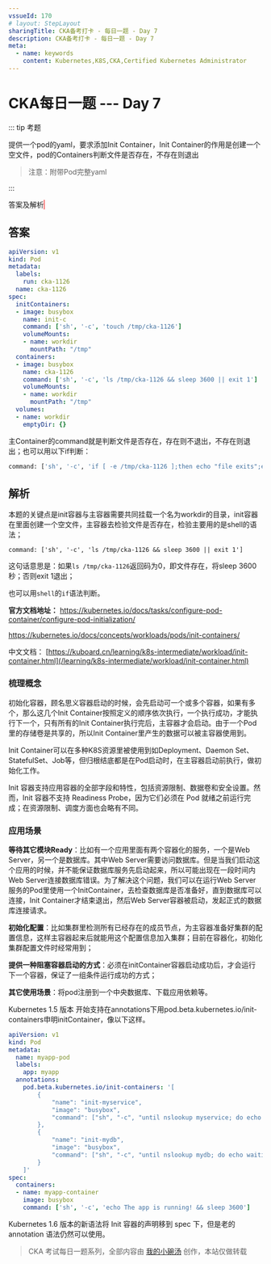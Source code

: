 ```yaml
---
vssueId: 170
# layout: StepLayout
sharingTitle: CKA备考打卡 - 每日一题 - Day 7
description: CKA备考打卡 - 每日一题 - Day 7
meta:
  - name: keywords
    content: Kubernetes,K8S,CKA,Certified Kubernetes Administrator
---
```


# CKA每日一题 --- Day 7

<AdSenseTitle/>

::: tip 考题

提供一个pod的yaml，要求添加Init Container，Init Container的作用是创建一个空文件，pod的Containers判断文件是否存在，不存在则退出

> 注意：附带Pod完整yaml

:::

<b-button v-b-toggle.collapse-join-error variant="danger" size="sm" style="margin-top: 1rem;" v-on:click="$sendGaEvent('cka-daily', 'cka-daily', 'CKA每日一题007')">答案及解析</b-button>
<b-collapse id="collapse-join-error" class="mt-2">
<b-card style="background-color: rgb(254, 240, 240); border: solid 1px #F56C6C;">



## 答案

```yaml
apiVersion: v1
kind: Pod
metadata:
  labels:
    run: cka-1126
  name: cka-1126
spec:
  initContainers:
  - image: busybox
    name: init-c
    command: ['sh', '-c', 'touch /tmp/cka-1126']
    volumeMounts:
    - name: workdir
      mountPath: "/tmp"
  containers:
  - image: busybox
    name: cka-1126
    command: ['sh', '-c', 'ls /tmp/cka-1126 && sleep 3600 || exit 1']
    volumeMounts:
    - name: workdir
      mountPath: "/tmp"
  volumes:
  - name: workdir
    emptyDir: {}
```

主Container的command就是判断文件是否存在，存在则不退出，不存在则退出；也可以用以下if判断：

``` sh
command: ['sh', '-c', 'if [ -e /tmp/cka-1126 ];then echo "file exits";else echo "file not exits" && exit 1;fi']
```


## 解析

本题的关键点是init容器与主容器需要共同挂载一个名为workdir的目录，init容器在里面创建一个空文件，主容器去检验文件是否存在，检验主要用的是shell的语法；

```
command: ['sh', '-c', 'ls /tmp/cka-1126 && sleep 3600 || exit 1']
```

这句话意思是：如果`ls /tmp/cka-1126`返回码为0，即文件存在，将sleep 3600秒；否则exit 1退出；

也可以用`shell`的`if`语法判断。

**官方文档地址：**
https://kubernetes.io/docs/tasks/configure-pod-container/configure-pod-initialization/

https://kubernetes.io/docs/concepts/workloads/pods/init-containers/

中文文档： [https://kuboard.cn/learning/k8s-intermediate/workload/init-container.html](/learning/k8s-intermediate/workload/init-container.html)



### 梳理概念

初始化容器，顾名思义容器启动的时候，会先启动可一个或多个容器，如果有多个，那么这几个Init Container按照定义的顺序依次执行，一个执行成功，才能执行下一个，只有所有的Init Container执行完后，主容器才会启动。由于一个Pod里的存储卷是共享的，所以Init Container里产生的数据可以被主容器使用到。

Init Container可以在多种K8S资源里被使用到如Deployment、Daemon Set、StatefulSet、Job等，但归根结底都是在Pod启动时，在主容器启动前执行，做初始化工作。

Init 容器支持应用容器的全部字段和特性，包括资源限制、数据卷和安全设置。然而，Init 容器不支持 Readiness Probe，因为它们必须在 Pod 就绪之前运行完成；在资源限制、调度方面也会略有不同。

### 应用场景

**等待其它模块Ready**：比如有一个应用里面有两个容器化的服务，一个是Web Server，另一个是数据库。其中Web Server需要访问数据库。但是当我们启动这个应用的时候，并不能保证数据库服务先启动起来，所以可能出现在一段时间内Web Server连接数据库错误。为了解决这个问题，我们可以在运行Web Server服务的Pod里使用一个InitContainer，去检查数据库是否准备好，直到数据库可以连接，Init Container才结束退出，然后Web Server容器被启动，发起正式的数据库连接请求。

**初始化配置**：比如集群里检测所有已经存在的成员节点，为主容器准备好集群的配置信息，这样主容器起来后就能用这个配置信息加入集群；目前在容器化，初始化集群配置文件时经常用到；

**提供一种阻塞容器启动的方式**：必须在initContainer容器启动成功后，才会运行下一个容器，保证了一组条件运行成功的方式；

**其它使用场景**：将pod注册到一个中央数据库、下载应用依赖等。

Kubernetes 1.5 版本 开始支持在annotations下用pod.beta.kubernetes.io/init-containers申明initContainer，像以下这样。

```yaml
apiVersion: v1
kind: Pod
metadata:
  name: myapp-pod
  labels:
    app: myapp
  annotations:
    pod.beta.kubernetes.io/init-containers: '[
        {
            "name": "init-myservice",
            "image": "busybox",
            "command": ["sh", "-c", "until nslookup myservice; do echo waiting for myservice; sleep 2; done;"]
        },
        {
            "name": "init-mydb",
            "image": "busybox",
            "command": ["sh", "-c", "until nslookup mydb; do echo waiting for mydb; sleep 2; done;"]
        }
    ]'
spec:
  containers:
  - name: myapp-container
    image: busybox
    command: ['sh', '-c', 'echo The app is running! && sleep 3600']
```

Kubernetes 1.6 版本的新语法将 Init 容器的声明移到 spec 下，但是老的 annotation 语法仍然可以使用。



</b-card>
</b-collapse>

> CKA 考试每日一题系列，全部内容由 [我的小碗汤](https://mp.weixin.qq.com/s/5tYgb_eSzHz_TMsi0U32gw) 创作，本站仅做转载


<JoinCKACommunity/>
